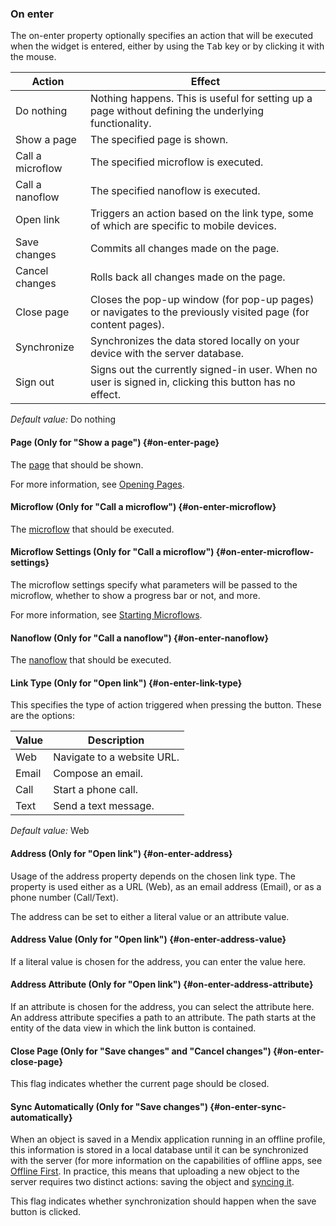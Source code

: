 ### On enter

The on-enter property optionally specifies an action that will be executed when the widget is entered, either by using the <kbd>Tab</kbd> key or by clicking it with the mouse.

| Action | Effect |
| --- | --- |
| Do nothing | Nothing happens. This is useful for setting up a page without defining the underlying functionality. |
| Show a page | The specified page is shown. |
| Call a microflow | The specified microflow is executed. |
| Call a nanoflow | The specified nanoflow is executed. |
| Open link | Triggers an action based on the link type, some of which are specific to mobile devices. |
| Save changes | Commits all changes made on the page.  |
| Cancel changes | Rolls back all changes made on the page. |
| Close page | Closes the pop-up window (for pop-up pages) or navigates to the previously visited page (for content pages). |
| Synchronize | Synchronizes the data stored locally on your device with the server database. |
| Sign out | Signs out the currently signed-in user. When no user is signed in, clicking this button has no effect. |

_Default value:_ Do nothing

#### Page (Only for "Show a page") {#on-enter-page}

The [page](page) that should be shown.

For more information, see [Opening Pages](opening-pages).

#### Microflow (Only for "Call a microflow") {#on-enter-microflow}

The [microflow](microflow) that should be executed.

#### Microflow Settings (Only for "Call a microflow") {#on-enter-microflow-settings}

The microflow settings specify what parameters will be passed to the microflow, whether to show a progress bar or not, and more.

For more information, see [Starting Microflows](starting-microflows).

#### Nanoflow (Only for "Call a nanoflow") {#on-enter-nanoflow}

The [nanoflow](nanoflow) that should be executed.

#### Link Type (Only for "Open link") {#on-enter-link-type}

This specifies the type of action triggered when pressing the button. These are the options:

| Value | Description |
| --- | --- |
| Web | Navigate to a website URL. |
| Email | Compose an email. |
| Call | Start a phone call. |
| Text | Send a text message. |

_Default value:_ Web

#### Address (Only for "Open link") {#on-enter-address}

Usage of the address property depends on the chosen link type. The property is used either as a URL (Web), as an email address (Email), or as a phone number (Call/Text).

The address can be set to either a literal value or an attribute value.

#### Address Value (Only for "Open link") {#on-enter-address-value}

If a literal value is chosen for the address, you can enter the value here.

#### Address Attribute (Only for "Open link") {#on-enter-address-attribute}

If an attribute is chosen for the address, you can select the attribute here. An address attribute specifies a path to an attribute. The path starts at the entity of the data view in which the link button is contained.

#### Close Page (Only for "Save changes" and "Cancel changes") {#on-enter-close-page}

This flag indicates whether the current page should be closed.

#### Sync Automatically (Only for "Save changes") {#on-enter-sync-automatically}

When an object is saved in a Mendix application running in an offline profile, this information is stored in a local database until it can be synchronized with the server (for more information on the capabilities of offline apps, see [Offline First](offline-first). In practice, this means that uploading a new object to the server requires two distinct actions: saving the object and [syncing it](offline-first#synchronization).

This flag indicates whether synchronization should happen when the save button is clicked.